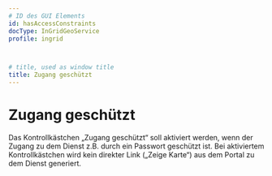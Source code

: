 ```yaml
---
# ID des GUI Elements
id: hasAccessConstraints
docType: InGridGeoService
profile: ingrid



# title, used as window title
title: Zugang geschützt
---
```


# Zugang geschützt

Das Kontrollkästchen „Zugang geschützt“ soll aktiviert werden, wenn der Zugang zu dem Dienst z.B. durch ein Passwort geschützt ist. Bei aktiviertem Kontrollkästchen wird kein direkter Link („Zeige Karte“) aus dem Portal zu dem Dienst generiert.

